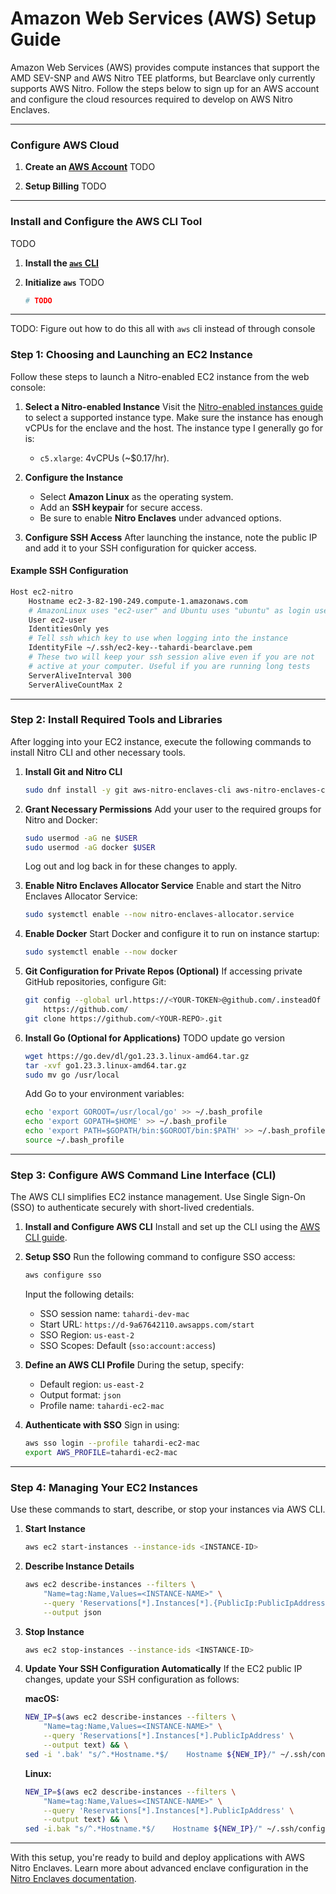 # Amazon Web Services (AWS) Setup Guide
Amazon Web Services (AWS) provides compute instances that support the
AMD SEV-SNP and AWS Nitro TEE platforms, but Bearclave only currently supports
AWS Nitro. Follow the steps below to sign up for an AWS account and configure 
the cloud resources required to develop on AWS Nitro Enclaves.

---

### Configure AWS Cloud
1. **Create an [AWS Account](TODO)** TODO

2. **Setup Billing** TODO

---

### Install and Configure the AWS CLI Tool
TODO

1. **Install the [`aws` CLI](TODO)**

2. **Initialize `aws`** TODO
    ```bash
    # TODO
    ```

---

TODO: Figure out how to do this all with `aws` cli instead of through console
### Step 1: Choosing and Launching an EC2 Instance
Follow these steps to launch a Nitro-enabled EC2 instance from the web console:
1. **Select a Nitro-enabled Instance**
   Visit the [Nitro-enabled instances guide](https://docs.aws.amazon.com/AWSEC2/latest/UserGuide/instance-types.html#instance-hypervisor-type)
   to select a supported instance type. Make sure the instance has enough vCPUs
   for the enclave and the host. The instance type I generally go for is:
   - `c5.xlarge`: 4vCPUs (~$0.17/hr).

2. **Configure the Instance**
   - Select **Amazon Linux** as the operating system.
   - Add an **SSH keypair** for secure access.
   - Be sure to enable **Nitro Enclaves** under advanced options.

3. **Configure SSH Access**
   After launching the instance, note the public IP and add it to your SSH
   configuration for quicker access.

#### Example SSH Configuration
```bash
Host ec2-nitro
    Hostname ec2-3-82-190-249.compute-1.amazonaws.com
    # AmazonLinux uses "ec2-user" and Ubuntu uses "ubuntu" as login usernames
    User ec2-user 
    IdentitiesOnly yes
    # Tell ssh which key to use when logging into the instance
    IdentityFile ~/.ssh/ec2-key--tahardi-bearclave.pem
    # These two will keep your ssh session alive even if you are not
    # active at your computer. Useful if you are running long tests
    ServerAliveInterval 300
    ServerAliveCountMax 2
```

---

### Step 2: Install Required Tools and Libraries

After logging into your EC2 instance, execute the following commands to install
Nitro CLI and other necessary tools.

1. **Install Git and Nitro CLI**
   ```bash
   sudo dnf install -y git aws-nitro-enclaves-cli aws-nitro-enclaves-cli-devel
   ```

2. **Grant Necessary Permissions**
   Add your user to the required groups for Nitro and Docker:
   ```bash
   sudo usermod -aG ne $USER
   sudo usermod -aG docker $USER
   ```
   Log out and log back in for these changes to apply.

3. **Enable Nitro Enclaves Allocator Service**
   Enable and start the Nitro Enclaves Allocator Service:
   ```bash
   sudo systemctl enable --now nitro-enclaves-allocator.service
   ```

4. **Enable Docker**
   Start Docker and configure it to run on instance startup:
   ```bash
   sudo systemctl enable --now docker
   ```

5. **Git Configuration for Private Repos (Optional)**
   If accessing private GitHub repositories, configure Git:
   ```bash
   git config --global url.https://<YOUR-TOKEN>@github.com/.insteadOf \
       https://github.com/
   git clone https://github.com/<YOUR-REPO>.git
   ```

6. **Install Go (Optional for Applications)** TODO update go version
   ```bash
   wget https://go.dev/dl/go1.23.3.linux-amd64.tar.gz
   tar -xvf go1.23.3.linux-amd64.tar.gz
   sudo mv go /usr/local
   ```
   Add Go to your environment variables:
   ```bash
   echo 'export GOROOT=/usr/local/go' >> ~/.bash_profile
   echo 'export GOPATH=$HOME' >> ~/.bash_profile
   echo 'export PATH=$GOPATH/bin:$GOROOT/bin:$PATH' >> ~/.bash_profile
   source ~/.bash_profile
   ```

---

### Step 3: Configure AWS Command Line Interface (CLI)

The AWS CLI simplifies EC2 instance management. Use Single Sign-On (SSO) to
authenticate securely with short-lived credentials.

1. **Install and Configure AWS CLI**
   Install and set up the CLI using the 
   [AWS CLI guide](https://docs.aws.amazon.com/cli/latest/userguide/getting-started-quickstart.html).

2. **Setup SSO**
   Run the following command to configure SSO access:
   ```bash
   aws configure sso
   ```
   Input the following details:
   - SSO session name: `tahardi-dev-mac`
   - Start URL: `https://d-9a67642110.awsapps.com/start`
   - SSO Region: `us-east-2`
   - SSO Scopes: Default (`sso:account:access`)

3. **Define an AWS CLI Profile**
   During the setup, specify:
   - Default region: `us-east-2`
   - Output format: `json`
   - Profile name: `tahardi-ec2-mac`

4. **Authenticate with SSO**
   Sign in using:
   ```bash
   aws sso login --profile tahardi-ec2-mac
   export AWS_PROFILE=tahardi-ec2-mac
   ```

---

### Step 4: Managing Your EC2 Instances

Use these commands to start, describe, or stop your instances via AWS CLI.

1. **Start Instance**
   ```bash
   aws ec2 start-instances --instance-ids <INSTANCE-ID>
   ```

2. **Describe Instance Details**
   ```bash
   aws ec2 describe-instances --filters \
       "Name=tag:Name,Values=<INSTANCE-NAME>" \
       --query 'Reservations[*].Instances[*].{PublicIp:PublicIpAddress}' \
       --output json
   ```

3. **Stop Instance**
   ```bash
   aws ec2 stop-instances --instance-ids <INSTANCE-ID>
   ```

4. **Update Your SSH Configuration Automatically**
   If the EC2 public IP changes, update your SSH configuration as follows:

   **macOS:**
   ```bash
   NEW_IP=$(aws ec2 describe-instances --filters \
       "Name=tag:Name,Values=<INSTANCE-NAME>" \
       --query 'Reservations[*].Instances[*].PublicIpAddress' \
       --output text) && \
   sed -i '.bak' "s/^.*Hostname.*$/    Hostname ${NEW_IP}/" ~/.ssh/config
   ```

   **Linux:**
   ```bash
   NEW_IP=$(aws ec2 describe-instances --filters \
       "Name=tag:Name,Values=<INSTANCE-NAME>" \
       --query 'Reservations[*].Instances[*].PublicIpAddress' \
       --output text) && \
   sed -i.bak "s/^.*Hostname.*$/    Hostname ${NEW_IP}/" ~/.ssh/config
   ```

---

With this setup, you're ready to build and deploy applications with AWS Nitro
Enclaves. Learn more about advanced enclave configuration in the [Nitro
Enclaves documentation](https://docs.aws.amazon.com/enclaves/latest/user/nitro-enclaves.html).
